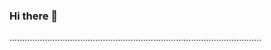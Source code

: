 ### Hi there 👋

....................................................................................................
